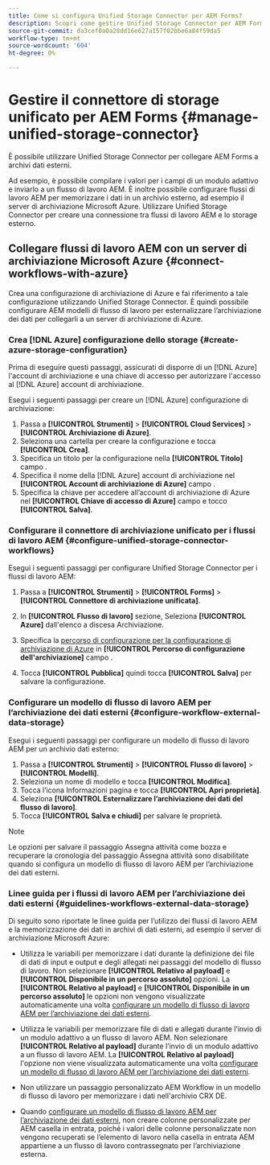 ```yaml
---
title: Come si configura Unified Storage Connector per AEM Forms?
description: Scopri come gestire Unified Storage Connector per AEM Forms. Utilizzare il connettore di archiviazione unificata per collegare AEM Forms a archivi dati esterni.
source-git-commit: da3cef0a0a28dd16e627a157f02bbe6a84f59da5
workflow-type: tm+mt
source-wordcount: '604'
ht-degree: 0%

---
```



# Gestire il connettore di storage unificato per AEM Forms {#manage-unified-storage-connector}

È possibile utilizzare Unified Storage Connector per collegare AEM Forms a archivi dati esterni.

Ad esempio, è possibile compilare i valori per i campi di un modulo adattivo e inviarlo a un flusso di lavoro AEM. È inoltre possibile configurare flussi di lavoro AEM per memorizzare i dati in un archivio esterno, ad esempio il server di archiviazione Microsoft Azure. Utilizzare Unified Storage Connector per creare una connessione tra flussi di lavoro AEM e lo storage esterno.

## Collegare flussi di lavoro AEM con un server di archiviazione Microsoft Azure {#connect-workflows-with-azure}

Crea una configurazione di archiviazione di Azure e fai riferimento a tale configurazione utilizzando Unified Storage Connector. È quindi possibile configurare AEM modelli di flusso di lavoro per esternalizzare l’archiviazione dei dati per collegarli a un server di archiviazione di Azure.

### Crea [!DNL Azure] configurazione dello storage {#create-azure-storage-configuration}

Prima di eseguire questi passaggi, assicurati di disporre di un [!DNL Azure] l&#39;account di archiviazione e una chiave di accesso per autorizzare l&#39;accesso al [!DNL Azure] account di archiviazione.

Esegui i seguenti passaggi per creare un [!DNL Azure] configurazione di archiviazione:

1. Passa a **[!UICONTROL Strumenti]** > **[!UICONTROL Cloud Services]** > **[!UICONTROL Archiviazione di Azure]**.
1. Seleziona una cartella per creare la configurazione e tocca **[!UICONTROL Crea]**.
1. Specifica un titolo per la configurazione nella **[!UICONTROL Titolo]** campo .
1. Specifica il nome della [!DNL Azure] account di archiviazione nel **[!UICONTROL Account di archiviazione di Azure]** campo .
1. Specifica la chiave per accedere all’account di archiviazione di Azure nel **[!UICONTROL Chiave di accesso di Azure]** campo e tocco **[!UICONTROL Salva]**.

### Configurare il connettore di archiviazione unificato per i flussi di lavoro AEM {#configure-unified-storage-connector-workflows}

Esegui i seguenti passaggi per configurare Unified Storage Connector per i flussi di lavoro AEM:

1. Passa a **[!UICONTROL Strumenti]** > **[!UICONTROL Forms]** > **[!UICONTROL Connettore di archiviazione unificata]**.

1. In **[!UICONTROL Flusso di lavoro]** sezione, Seleziona **[!UICONTROL Azure]** dall&#39;elenco a discesa Archiviazione.
1. Specifica la [percorso di configurazione per la configurazione di archiviazione di Azure](#create-azure-storage-configuration) in **[!UICONTROL Percorso di configurazione dell&#39;archiviazione]** campo .
1. Tocca **[!UICONTROL Pubblica]** quindi tocca **[!UICONTROL Salva]** per salvare la configurazione.

### Configurare un modello di flusso di lavoro AEM per l’archiviazione dei dati esterni {#configure-workflow-external-data-storage}

Esegui i seguenti passaggi per configurare un modello di flusso di lavoro AEM per un archivio dati esterno:

1. Passa a **[!UICONTROL Strumenti]** > **[!UICONTROL Flusso di lavoro]** > **[!UICONTROL Modelli]**.
1. Seleziona un nome di modello e tocca **[!UICONTROL Modifica]**.
1. Tocca l’icona Informazioni pagina e tocca **[!UICONTROL Apri proprietà]**.
1. Seleziona **[!UICONTROL Esternalizzare l’archiviazione dei dati del flusso di lavoro]**.
1. Tocca **[!UICONTROL Salva e chiudi]** per salvare le proprietà.

>[!NOTE]
>
>Le opzioni per salvare il passaggio Assegna attività come bozza e recuperare la cronologia del passaggio Assegna attività sono disabilitate quando si configura un modello di flusso di lavoro AEM per l’archiviazione dei dati esterni.

### Linee guida per i flussi di lavoro AEM per l’archiviazione dei dati esterni {#guidelines-workflows-external-data-storage}

Di seguito sono riportate le linee guida per l’utilizzo dei flussi di lavoro AEM e la memorizzazione dei dati in archivi di dati esterni, ad esempio il server di archiviazione Microsoft Azure:

* Utilizza le variabili per memorizzare i dati durante la definizione dei file di dati di input e output e degli allegati nei passaggi del modello di flusso di lavoro. Non selezionare **[!UICONTROL Relativo al payload]** e **[!UICONTROL Disponibile in un percorso assoluto]** opzioni. La **[!UICONTROL Relativo al payload]** e **[!UICONTROL Disponibile in un percorso assoluto]** le opzioni non vengono visualizzate automaticamente una volta [configurare un modello di flusso di lavoro AEM per l’archiviazione dei dati esterni](#configure-workflow-external-data-storage).

* Utilizza le variabili per memorizzare file di dati e allegati durante l’invio di un modulo adattivo a un flusso di lavoro AEM. Non selezionare **[!UICONTROL Relativo al payload]** durante l’invio di un modulo adattivo a un flusso di lavoro AEM. La **[!UICONTROL Relativo al payload]** l&#39;opzione non viene visualizzata automaticamente una volta [configurare un modello di flusso di lavoro AEM per l’archiviazione dei dati esterni](#configure-workflow-external-data-storage).

* Non utilizzare un passaggio personalizzato AEM Workflow in un modello di flusso di lavoro per memorizzare i dati nell&#39;archivio CRX DE.

* Quando [configurare un modello di flusso di lavoro AEM per l’archiviazione dei dati esterni](#configure-workflow-external-data-storage), non creare colonne personalizzate per AEM casella in entrata, poiché i valori delle colonne personalizzate non vengono recuperati se l’elemento di lavoro nella casella in entrata AEM appartiene a un flusso di lavoro contrassegnato per l’archiviazione esterna.